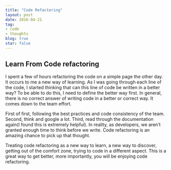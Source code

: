 ```yaml
---
title: "Code Refactoring"
layout: post
date: 2016-04-21 
tag:
- code 
- thoughts
blog: true
star: false
---
```


## Learn From Code refactoring

I spent a few of hours refactoring the code on a simple page the other day. It occurs to me a new way of learning. As I was going through each line of the code, I started thinking that can this line of code be written in a better way? To be able to do this, I need to define the better way first. In general, there is no correct answer of writing code in a better or correct way. It comes down to the team effort.

First of first, following the best practices and code consistency of the team. Second, think and google a lot. Third, read through the documentation again(I found this is extremely helpful). In reality, as developers, we aren’t granted enough time to think before we write. Code refactoring is an amazing chance to pick up that thought.

Treating code refactoring as a new way to learn, a new way to discover, getting out of the comfort zone, trying to code in a different aspect. This is a great way to get better, more importantly, you will be enjoying code refactoring.
